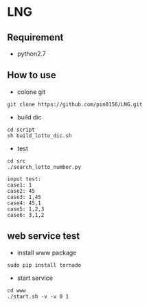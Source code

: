 # LNG

## Requirement
 * python2.7

## How to use
 * colone git
```
git clone https://github.com/pin0156/LNG.git
```
 * build dic
```
cd script
sh build_lotto_dic.sh
```
 * test
```
cd src
./search_lotto_number.py

input test:
case1: 1
case2: 45
case3: 1,45
case4: 45,1
case5: 1,2,3
case6: 3,1,2
```

## web service test
 * install www package
```
sudo pip install tornado
```

 *  start service
```
cd www
./start.sh -v -v 0 1
```
